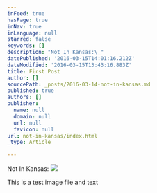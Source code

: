```yaml
---
inFeed: true
hasPage: true
inNav: true
inLanguage: null
starred: false
keywords: []
description: "Not In Kansas:\_"
datePublished: '2016-03-15T14:01:16.212Z'
dateModified: '2016-03-15T13:43:16.883Z'
title: First Post
author: []
sourcePath: _posts/2016-03-14-not-in-kansas.md
published: true
authors: []
publisher:
  name: null
  domain: null
  url: null
  favicon: null
url: not-in-kansas/index.html
_type: Article

---
```

Not In Kansas: ![](https://the-grid-user-content.s3-us-west-2.amazonaws.com/342745e7-6a9a-472b-bca8-7e490aae18ad.jpg)

This is a test image file and text